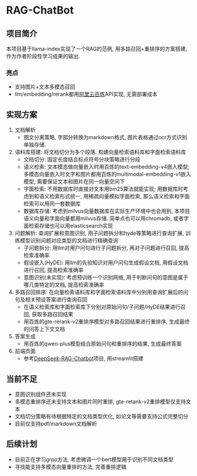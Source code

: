 # RAG-ChatBot
## 项目简介
本项目基于llama-index实现了一个RAG的范例, 用多路召回+重排序的方案搭建, 作为作者阶段性学习成果的输出.

### 亮点
* 支持图片+文本多模态召回
* llm/embedding/rerank都用[阿里云百炼](https://bailian.console.aliyun.com)API实现, 无需部署成本

## 实现方案
1. 文档解析
   * 图文分离策略, 字部分转换为markdown格式, 图片表格通过ocr方式识别单独存储.
2. 语料库搭建: 将文档切分为多个段落. 构建向量检索语料库和字面检索语料库
    * 文档切分: 固定长度结合标点符号分块策略进行分段
    * 语义检索: 文本模态做向量嵌入时用百炼的text-embedding-v4嵌入模型; 多模态向量嵌入时文字和图片都用百炼的multimodal-embedding-v1嵌入模型, 需要保证文本和图片在同一向量空间下
    * 字面检索: 不用数据库时直接对文本用bm25算法就能实现; 用数据库时考虑到和语义检索形式统一, 用稀疏向量模拟字面检索, 那么语义检索和字面检索可以用同一套数据库
    * 数据库存储: 考虑到milvus向量数据库在实际生产环境中也会用到, 本项目语义向量和字面向量都用milvus存储. 简单点也可以用chromadb, 或者字面检索存储也可以用elasticsearch实现
3. 问题解析: 查询扩展和意图识别, 用子问题拆分和hyde等策略进行查询扩展, 训练模型识别问题对应类型的文档进行精确查询
    * 子问题拆分: 用llm对用户问句进行子问题拆分, 再对子问题进行召回, 提高检索准确率
    * 假设嵌入(HyDE): 用llm的先验知识对用户问句生成假设文档, 用假设文档进行召回, 提高检索准确率
    * 意图识别(未实现): 考虑预训练一个识别网络, 用于判断问句的意图是属于哪几类特定的文档, 提高检索准确率
4. 多路召回排序: 在向量检索语料库和字面检索语料库中分别用查询扩展后的问句及相关预设答案进行查询召回
    * 在语义检索库和字面检索库下分别对原始问句/子问题/HyDE结果进行召回, 获取多路召回结果
    * 用百炼的gte-rerank-v2重排序模型对多路召回结果进行重排序, 生成最终的问答上下文文档
5. 答案生成
    * 用百炼的qwen-plus模型结合原始问句和重排序的结果, 生成最终答案
6. 前端页面
    * 参考[DeepSeek-RAG-Chatbot](https://github.com/SaiAkhil066/DeepSeek-RAG-Chatbot)项目, 用streamlit搭建

## 当前不足
* 意图识别组件还未实现
* 多模态重排序还未支持文本和图片同时重排, gte-retank-v2重排模型仅支持文本
* 文档切分策略有待根据特定的文档类型优化, 如论文等需要支持公式完整切分
* 目前仅支持pdf/markdown文档解析

## 后续计划
* 目前正在学习grpo方法, 考虑微调一个bert模型用于识别不同文档类型
* 寻找能支持多模态向量重排的方法, 完善重排逻辑